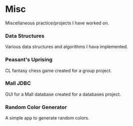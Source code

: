 # Misc
Miscellaneous practice/projects I have worked on.


### Data Structures
Various data structures and algorithms I hava implemented.

### Peasant's Uprising
CL fantasy chess game created for a group project.

### Mall JDBC
GUI for a Mall database created for a databases project.

### Random Color Generator
A simple app to generate random colors.
